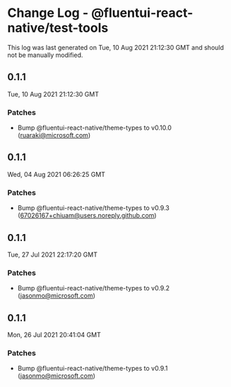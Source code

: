 # Change Log - @fluentui-react-native/test-tools

This log was last generated on Tue, 10 Aug 2021 21:12:30 GMT and should not be manually modified.

<!-- Start content -->

## 0.1.1

Tue, 10 Aug 2021 21:12:30 GMT

### Patches

- Bump @fluentui-react-native/theme-types to v0.10.0 (ruaraki@microsoft.com)

## 0.1.1

Wed, 04 Aug 2021 06:26:25 GMT

### Patches

- Bump @fluentui-react-native/theme-types to v0.9.3 (67026167+chiuam@users.noreply.github.com)

## 0.1.1

Tue, 27 Jul 2021 22:17:20 GMT

### Patches

- Bump @fluentui-react-native/theme-types to v0.9.2 (jasonmo@microsoft.com)

## 0.1.1

Mon, 26 Jul 2021 20:41:04 GMT

### Patches

- Bump @fluentui-react-native/theme-types to v0.9.1 (jasonmo@microsoft.com)
